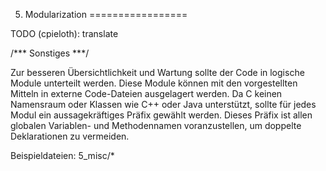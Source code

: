 5. Modularization
=================

TODO (cpieloth): translate

/*** Sonstiges ***/

Zur besseren Übersichtlichkeit und Wartung sollte der Code in logische Module unterteilt werden. Diese Module können mit den vorgestellten Mitteln in externe Code-Dateien ausgelagert werden. Da C keinen Namensraum oder Klassen wie C++ oder Java unterstützt, sollte für jedes Modul ein aussagekräftiges Präfix gewählt werden. Dieses Präfix ist allen globalen Variablen- und Methodennamen voranzustellen, um doppelte Deklarationen zu vermeiden.

Beispieldateien: 5_misc/*